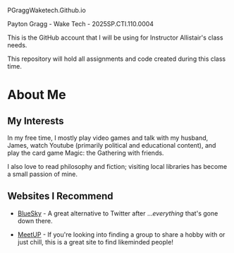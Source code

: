 PGraggWaketech.Github.io

Payton Gragg - Wake Tech - 2025SP.CTI.110.0004

This is the GitHub account that I will be using for Instructor Allistair's class needs.

This repository will hold all assignments and code created during this class time.

# About Me

## My Interests

In my free time, I mostly play video games and talk with my husband, James, watch Youtube (primarily political and educational content), and play the card game Magic: the Gathering with friends.

I also love to read philosophy and fiction; visiting local libraries has become a small passion of mine.

## Websites I Recommend

 - [BlueSky](https://www.bsky.social) - A great alternative to Twitter after ..._everything_ that's gone down there.
 
 - [MeetUP](https://www.meetup.com) - If you're looking into finding a group to share a hobby with or just chill, this is a great site to find likeminded people!
